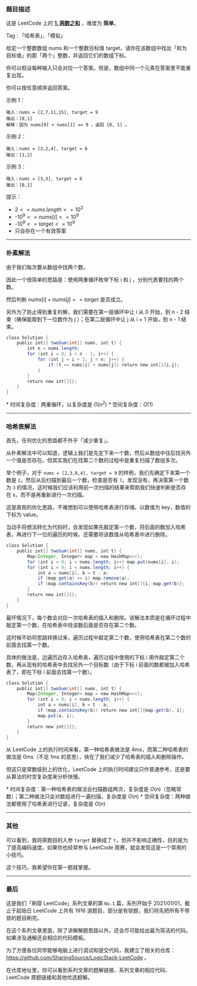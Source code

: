 ### 题目描述

这是 LeetCode 上的 **[1. 两数之和](https://leetcode-cn.com/problems/two-sum/solution/po-su-jie-fa-ha-xi-biao-jie-fa-by-ac_oie-yf7o/)** ，难度为 **简单**。

Tag : 「哈希表」、「模拟」



给定一个整数数组 nums 和一个整数目标值 target，请你在该数组中找出「和为目标值」的那「两个」整数，并返回它们的数组下标。

你可以假设每种输入只会对应一个答案。但是，数组中同一个元素在答案里不能重复出现。

你可以按任意顺序返回答案。

示例 1：
```
输入：nums = [2,7,11,15], target = 9
输出：[0,1]
解释：因为 nums[0] + nums[1] == 9 ，返回 [0, 1] 。
```

示例 2：
```
输入：nums = [3,2,4], target = 6
输出：[1,2]
```

示例 3：
```
输入：nums = [3,3], target = 6
输出：[0,1]
```


提示：

* $2 <= nums.length <= 10^3$
* -$10^9 <= nums[i] <= 10^9$
* -$10^9 <= target <= 10^9$
* 只会存在一个有效答案

---

### 朴素解法

由于我们每次要从数组中找两个数。

因此一个很简单的思路是：使用两重循环枚举下标 i 和 j ，分别代表要找的两个数。

然后判断 $nums[i] + nums[j] == target$ 是否成立。

另外为了防止得到重复的解，我们需要在第一层循环中让 i 从 0 开始，到 n - 2 结束（确保能取到下一位数作为 j ）；在第二层循环中让 j 从 i + 1 开始，到 n - 1 结束。

```Java []
class Solution {
    public int[] twoSum(int[] nums, int t) {
        int n = nums.length;
        for (int i = 0; i < n - 1; i++) {
            for (int j = i + 1; j < n; j++) {
                if (t == nums[i] + nums[j]) return new int[]{i,j};
            }
        }
        return new int[]{};
    }
}
```
* 时间复杂度：两重循环，以复杂度是 $O(n^2)$
* 空间复杂度：$O(1)$

---

### 哈希表解法

首先，任何优化的思路都不外乎「减少重复」。

从朴素解法中可以知道，逻辑上我们是先定下来一个数，然后从数组中往后找另外一个值是否存在。但其实我们在找第二个数的过程中是重复扫描了数组多次。

举个例子，对于 `nums = [2,3,8,4], target = 9` 的样例，我们先确定下来第一个数是 `2`，然后从后扫描到最后一个数，检查是否有 `7`。发现没有，再决策第一个数为 `3` 的情况，这时候我们应该利用前一次扫描的结果来帮助我们快速判断是否存在 `6`，而不是再重新进行一次扫描。

这是直观的优化思路，不难想到可以使用哈希表进行存储。以数值为 key，数值的下标为 value。

当动手将想法转化为代码时，会发现如果先敲定第一个数，将后面的数加入哈希表，再进行下一位的遍历的时候，还需要将该数值从哈希表中进行删除。

```Java []
class Solution {
    public int[] twoSum(int[] nums, int t) {
        Map<Integer, Integer> map = new HashMap<>();
        for (int i = 0; i < nums.length; i++) map.put(nums[i], i);
        for (int i = 0; i < nums.length; i++) {
            int a = nums[i], b = t - a;
            if (map.get(a) == i) map.remove(a);
            if (map.containsKey(b)) return new int[]{i, map.get(b)};
        }
        return new int[]{};
    }
}
```
最坏情况下，每个数会对应一次哈希表的插入和删除。该解法本质是在循环过程中敲定第一个数，在哈希表中找该数后面是否存在第二个数。

这时候不妨将思路转换过来，遍历过程中敲定第二个数，使用哈希表在第二个数的前面去找第一个数。

具体的做法是，边遍历边存入哈希表，遍历过程中使用的下标 i 用作敲定第二个数，再从现有的哈希表中去找另外一个目标数（由于下标 i 前面的数都被加入哈希表了，即在下标 i 前面去找第一个数）。

```Java []
class Solution {
    public int[] twoSum(int[] nums, int t) {
        Map<Integer, Integer> map = new HashMap<>();
        for (int i = 0; i < nums.length; i++) {
            int a = nums[i], b = t - a;
            if (map.containsKey(b)) return new int[]{map.get(b), i};
            map.put(a, i);
        }
        return new int[]{};
    }
}
```
从 LeetCode 上的执行时间来看，第一种哈希表做法是 4ms，而第二种哈希表的做法是 0ms（不足 1ms 的意思），快在了我们减少了哈希表的插入和删除操作。

但这只是常数级别上的优化，LeetCode 上的执行时间建议只作普通参考，还是要从算法的时空复杂度来分析快慢。

* 时间复杂度：第一种哈希表的做法会扫描数组两次，复杂度是 $O(n)$（忽略常数）；第二种做法只会对数组进行一遍扫描，复杂度是 $O(n)$
* 空间复杂度：两种做法都使用了哈希表进行记录，复杂度是 $O(n)$

---

### 其他

可以看到，我将原题目的入参 `target` 替换成了 `t`，但并不影响正确性，目的是为了提高编码速度。如果你也经常参与 LeetCode 周赛，就会发现这是一个常用的小技巧。

这个技巧，我希望你在第一题就掌握。

---

### 最后

这是我们「刷穿 LeetCode」系列文章的第 `No.1` 篇，系列开始于 2021/01/01，截止于起始日 LeetCode 上共有 1916 道题目，部分是有锁题，我们将先把所有不带锁的题目刷完。

在这个系列文章里面，除了讲解解题思路以外，还会尽可能给出最为简洁的代码。如果涉及通解还会相应的代码模板。

为了方便各位同学能够电脑上进行调试和提交代码，我建立了相关的仓库：https://github.com/SharingSource/LogicStack-LeetCode 。

在仓库地址里，你可以看到系列文章的题解链接、系列文章的相应代码、LeetCode 原题链接和其他优选题解。
